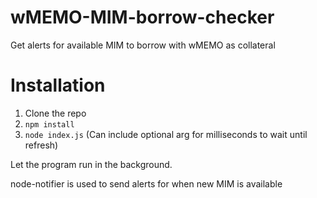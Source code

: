 # wMEMO-MIM-borrow-checker
Get alerts for available MIM to borrow with wMEMO as collateral


# Installation
1. Clone the repo 
2. `npm install`
3. `node index.js` (Can include optional arg for milliseconds to wait until refresh)

Let the program run in the background.

node-notifier is used to send alerts for when new MIM is available
